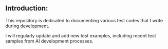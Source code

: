 ## Introduction:

This repository is dedicated to documenting various test codes that I write during development. 

I will regularly update and add new test examples, including recent test samples from AI development processes.
